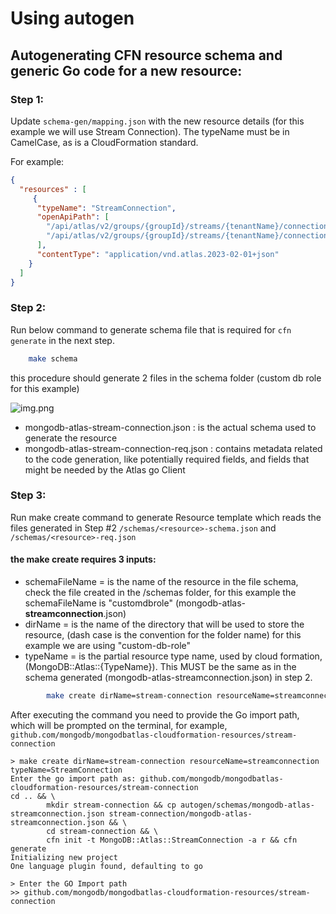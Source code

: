 # Using autogen 

## Autogenerating CFN resource schema and generic Go code for a new resource:

### Step 1:

Update `schema-gen/mapping.json` with the new resource details (for this example we will use Stream Connection). The typeName must be in CamelCase, as is a CloudFormation standard.

For example:
``` json
{
  "resources" : [
     {
      "typeName": "StreamConnection",
      "openApiPath": [
        "/api/atlas/v2/groups/{groupId}/streams/{tenantName}/connections",
        "/api/atlas/v2/groups/{groupId}/streams/{tenantName}/connections/{connectionName}"
      ],
      "contentType": "application/vnd.atlas.2023-02-01+json"
    }
  ]
}
```

### Step 2:
Run below command to generate schema file that is required for ``cfn generate`` in the next step.
```bash
    make schema
``` 

this procedure should generate 2 files in the schema folder (custom db role for this example)

![img.png](https://github.com/mongodb/terraform-provider-mongodbatlas/assets/122359335/c5d8f2b8-6e7c-4a28-b205-059e69327051)

- mongodb-atlas-stream-connection.json : is the actual schema used to generate the resource
- mongodb-atlas-stream-connection-req.json : contains metadata related to the code generation, like potentially required fields, and fields that might be needed by the Atlas go Client

### Step 3:
Run make create command to generate Resource template which reads the files generated in Step #2
`/schemas/<resource>-schema.json` and `/schemas/<resource>-req.json`

#### the make create requires 3 inputs:

- schemaFileName = is the name of the resource in the file schema, check the file created in the /schemas folder, for this example the schemaFileName is "customdbrole" (mongodb-atlas-**streamconnection**.json)
- dirName = is the name of the directory that will be used to store the resource, (dash case is the convention for the folder name) for this example we are using "custom-db-role"
- typeName = is the partial resource type name, used by cloud formation, (MongoDB::Atlas::{TypeName}). This  MUST be the same as in the schema generated (mongodb-atlas-streamconnection.json) in step 2.

```bash
        make create dirName=stream-connection resourceName=streamconnection typeName=StreamConnection
```


After executing the command you need to provide the Go import path, which will be prompted on the terminal, for example, `github.com/mongodb/mongodbatlas-cloudformation-resources/stream-connection`


```
> make create dirName=stream-connection resourceName=streamconnection typeName=StreamConnection
Enter the go import path as: github.com/mongodb/mongodbatlas-cloudformation-resources/stream-connection 
cd .. && \
        mkdir stream-connection && cp autogen/schemas/mongodb-atlas-streamconnection.json stream-connection/mongodb-atlas-streamconnection.json && \
        cd stream-connection && \
        cfn init -t MongoDB::Atlas::StreamConnection -a r && cfn generate
Initializing new project
One language plugin found, defaulting to go

> Enter the GO Import path
>> github.com/mongodb/mongodbatlas-cloudformation-resources/stream-connection
```
